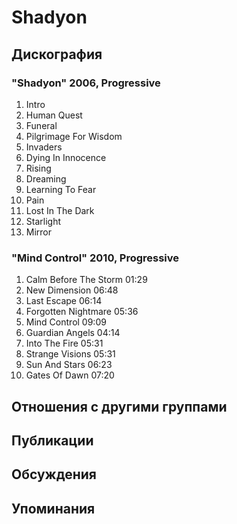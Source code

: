 # Shadyon



## Дискография

### "Shadyon" 2006, Progressive

1.	 Intro		 
2.	 Human Quest		 
3.	 Funeral		 
4.	 Pilgrimage For Wisdom		 
5.	 Invaders		 
6.	 Dying In Innocence		 
7.	 Rising		 
8.	 Dreaming		 
9.	 Learning To Fear		 
10.	 Pain		 
11.	 Lost In The Dark		 
12.	 Starlight		 
13.	 Mirror

### "Mind Control" 2010, Progressive

1.	 Calm Before The Storm	01:29	 
2.	 New Dimension	06:48	 
3.	 Last Escape	06:14	 
4.	 Forgotten Nightmare	05:36	 
5.	 Mind Control	09:09	 
6.	 Guardian Angels	04:14	 
7.	 Into The Fire	05:31	 
8.	 Strange Visions	05:31	 
9.	 Sun And Stars	06:23	 
10.	 Gates Of Dawn	07:20


## Отношения с другими группами


## Публикации


## Обсуждения


## Упоминания

